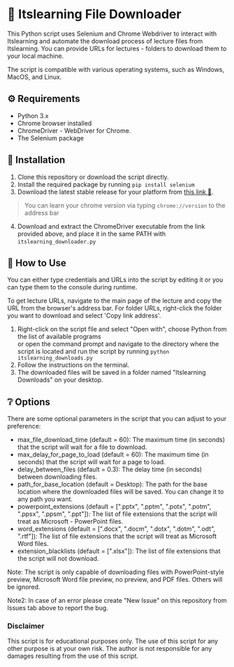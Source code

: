 # 📙 Itslearning File Downloader

This Python script uses Selenium and Chrome Webdriver to interact with Itslearning and automate the download process of lecture files from Itslearning. You can provide URLs for lectures - folders to download them to your local machine. 

The script is compatible with various operating systems, such as Windows, MacOS, and Linux.


## ⚙️ Requirements
- Python 3.x
- Chrome browser installed
- ChromeDriver - WebDriver for Chrome.
- The Selenium package
## 🔨 Installation
1. Clone this repository or download the script directly.
2. Install the required package by running `pip install selenium`
3. Download the latest stable release for your platform from [this link 🔗](https://sites.google.com/chromium.org/driver/downloads?authuser=0).
>  You can learn your chrome version via typing `chrome://version` to the address bar
4. Download and extract the ChromeDriver executable from the link provided above, and place it in the same PATH with `itslearning_downloader.py`
## 📖 How to Use
You can either type credentials and URLs into the script by editing it or you can type them to the console during runtime.

To get lecture URLs, navigate to the main page of the lecture and copy the URL from the browser's address bar. 
For folder URLs, right-click the folder you want to download and select 'Copy link address'.

1. Right-click on the script file and select "Open with", choose Python from the list of available programs  
  or open the command prompt and navigate to the directory where the script is located and run the script by running `python itslearning_downloads.py`
3. Follow the instructions on the terminal.
4. The downloaded files will be saved in a folder named "Itslearning Downloads" on your desktop.

## ❔ Options
There are some optional parameters in the script that you can adjust to your preference:

- max_file_download_time (default = 60): The maximum time (in seconds) that the script will wait for a file to download.
- max_delay_for_page_to_load (default = 60): The maximum time (in seconds) that the script will wait for a page to load.
- delay_between_files (default = 0.3): The delay time (in seconds) between downloading files.
- path_for_base_location (default = Desktop): The path for the base location where the downloaded files will be saved. You can change it to any path you want.
- powerpoint_extensions (default = [".pptx", ".pptm", ".potx", ".potm", ".ppsx", ".ppsm", ".ppt"]): The list of file extensions that the script will treat as Microsoft - PowerPoint files.
- word_extensions (default = [".docx", ".docm", ".dotx", ".dotm", ".odt", ".rtf"]): The list of file extensions that the script will treat as Microsoft Word files.
- extension_blacklists (default = [".xlsx"]): The list of file extensions that the script will not download.  

Note: The script is only capable of downloading files with PowerPoint-style preview, Microsoft Word file preview, no preview, and PDF files. Others will be ignored. 

Note2: In case of an error please create "New Issue" on this repository from Issues tab above to report the bug.

### Disclaimer
This script is for educational purposes only. The use of this script for any other purpose is at your own risk. The author is not responsible for any damages resulting from the use of this script.
